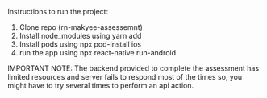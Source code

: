 Instructions to run the project:

1. Clone repo (rn-makyee-assessemnt)
2. Install node_modules using yarn add
3. Install pods using npx pod-install ios
4. run the app using npx react-native run-android

IMPORTANT NOTE: The backend provided to complete the assessment has limited resources and server fails to respond most of the times so, you might have to try several times to perform an api action.
